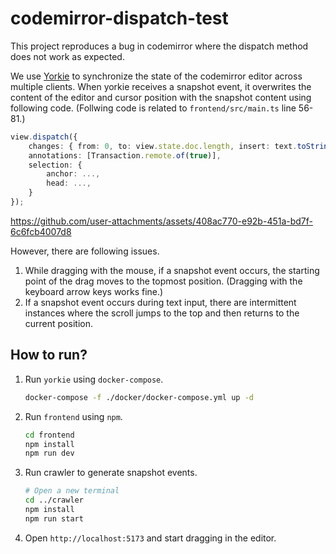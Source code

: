# codemirror-dispatch-test

This project reproduces a bug in codemirror where the dispatch method does not work as expected.

We use [Yorkie](https://github.com/yorkie-team/yorkie) to synchronize the state of the codemirror editor across multiple clients. When yorkie receives a snapshot event, it overwrites the content of the editor and cursor position with the snapshot content using following code. (Follwing code is related to `frontend/src/main.ts` line 56-81.)

```typescript
view.dispatch({
    changes: { from: 0, to: view.state.doc.length, insert: text.toString() },
    annotations: [Transaction.remote.of(true)],
    selection: {
        anchor: ...,
        head: ...,
    }
});
```

https://github.com/user-attachments/assets/408ac770-e92b-451a-bd7f-6c6fcb4007d8

However, there are following issues.

1. While dragging with the mouse, if a snapshot event occurs, the starting point of the drag moves to the topmost position. (Dragging with the keyboard arrow keys works fine.)
2. If a snapshot event occurs during text input, there are intermittent instances where the scroll jumps to the top and then returns to the current position.

## How to run?

1. Run `yorkie` using `docker-compose`.
   ```bash
   docker-compose -f ./docker/docker-compose.yml up -d
   ```
2. Run `frontend` using `npm`.
   ```bash
   cd frontend
   npm install
   npm run dev
   ```
3. Run crawler to generate snapshot events.
   ```bash
   # Open a new terminal
   cd ../crawler
   npm install
   npm run start
   ```
4. Open `http://localhost:5173` and start dragging in the editor.
